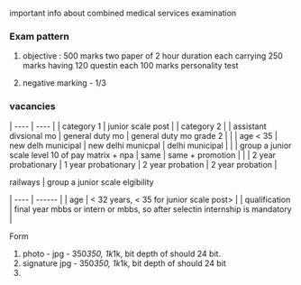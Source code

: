 important info about combined medical services examination


### Exam pattern
1. objective   : 500 marks
                two paper of 2 hour duration each carrying 250 marks having 120 questin each
                100 marks personality test

2. negative marking - 1/3 

### vacancies

| ---- | ---- |
| category 1 |  junior scale post | 
| category 2 |                      | assistant divsional mo |  general duty mo | general duty mo grade 2 |
|           |  age < 35           | new delh municipal     | new delhi municpal   | delhi municipal    | 
|           |  group a junior scale level 10 of pay matrix + npa |  same | same + promotion | 
|           |   2 year probationary |  1 year probationary  | 2 year probation | 2 year probation |                                   


 railways | group a junior scale
elgibility

| ---- | ------ |
| age | < 32 years, < 35 for junior scale post> |
| qualification | final year mbbs or intern or mbbs, so after selectin internship is mandatory |

Form
1. photo - jpg - 350*350, 1k*1k, bit depth of should 24 bit.
2. signature jpg - 350*350, 1k*1k, bit depth of should 24 bit
3. 